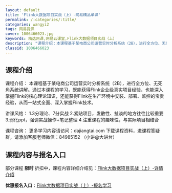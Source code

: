 ```yaml
---
layout: default
title: 'Flink大数据项目实战（上）-网易精品单课'
permalink: /:categories/:title/
categories: wangyi2
tags: 网易提供
cover: 1006466023.jpg
keywords: 精选网课,网易云课堂,Flink大数据项目实战（上）
description: "课程介绍：本课程基于某电商公司运营实时分析系统（2B），进行全方位、无死角系统讲解。通过本课程的学习，既能获得Flink企业级真实项目经验，也能深入掌握Flink的核心理论知识，还能获得Fl"
classid: 1006466023
---
```


## 课程介绍

课程介绍：
本课程基于某电商公司运营实时分析系统（2B），进行全方位、无死角系统讲解。通过本课程的学习，既能获得Flink企业级真实项目经验，也能深入掌握Flink的核心理论知识，还能获得Flink在生产环境中安装、部署、监控的宝贵经验，从而一站式全面、深入掌握Flink技术。

讲课风格：
1.3分理论、7分实战
2.紧贴项目，发散性、扯淡的地方往往比较重要
3.弱化ppt，强调实战操作+笔记整理
4.注重课程的趣味性，与实际项目相结合

课程咨询：
更多学习内容请访问：dajiangtai.com
下载课程资料，进课程答疑群，请添加客服老师微信：84985152 （小讲@大讲台）

## 课程内容与报名入口

部分课程 **限时** 折扣中，课程内容详细介绍见：[Flink大数据项目实战（上）-详情介绍](https://study.163.com/course/introduction/1006466023.htm?share=1&shareId=1025206652&utm_campaign=share&utm_medium=iphoneShare&utm_source=&utm_u=1025206652)

**优惠报名入口**：[Flink大数据项目实战（上）-报名学习](https://study.163.com/course/introduction/1006466023.htm?share=1&shareId=1025206652&utm_campaign=share&utm_medium=iphoneShare&utm_source=&utm_u=1025206652)

